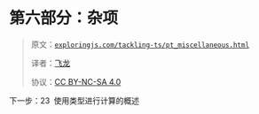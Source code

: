 # 第六部分：杂项

> 原文：[`exploringjs.com/tackling-ts/pt_miscellaneous.html`](https://exploringjs.com/tackling-ts/pt_miscellaneous.html)
> 
> 译者：[飞龙](https://github.com/wizardforcel)
> 
> 协议：[CC BY-NC-SA 4.0](https://creativecommons.org/licenses/by-nc-sa/4.0/)


下一步：23 使用类型进行计算的概述
